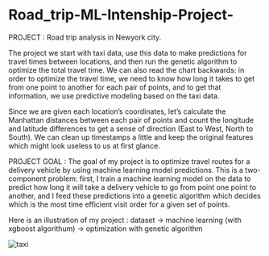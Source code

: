 # Road_trip-ML-Intenship-Project-

PROJECT : Road trip analysis in Newyork city. 


The project we start with taxi data, use this data to make predictions for travel times between locations, and then run the genetic algorithm to optimize the total travel time. We can also read the chart backwards: in order to optimize the travel time, we need to know how long it takes to get from one point to another for each pair of points, and to get that information, we use predictive modeling based on the taxi data.

Since we are given each location’s coordinates, let’s calculate the Manhattan distances between each pair of points and count the longitude and latitude differences to get a sense of direction (East to West, North to South). We can clean up timestamps a little and keep the original features which might look useless to us at first glance.

PROJECT GOAL : The goal of my project is to optimize travel routes for a delivery vehicle by using machine learning model predictions. This is a two-component problem: first, I                  train a machine learning model on the data to predict how long it will take a delivery vehicle to go from point one point to another, and I feed these predictions                  into a genetic algorithm which decides which is the most time efficient visit order for a given set of points.

Here is an illustration of my project : dataset  -> machine learning (with xgboost algorithum)  -> optimization with genetic algorithm

![taxi](https://user-images.githubusercontent.com/89789110/138128131-20e8d176-06a0-493f-954a-ff32c4a2dff6.png)






